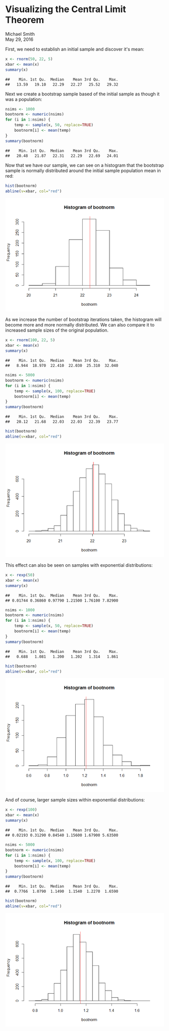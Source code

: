 # Visualizing the Central Limit Theorem
Michael Smith  
May 29, 2016  

First, we need to establish an initial sample and discover it's mean:


```r
x <- rnorm(50, 22, 5)
xbar <- mean(x)
summary(x)
```

```
##    Min. 1st Qu.  Median    Mean 3rd Qu.    Max. 
##   13.59   19.10   22.29   22.27   25.52   29.32
```

Next we create a bootstrap sample based of the initial sample as though it was a population:


```r
nsims <- 1000
bootnorm <- numeric(nsims)
for (i in 1:nsims) {
	temp <- sample(x, 50, replace=TRUE)
	bootnorm[i] <- mean(temp)
}
summary(bootnorm)
```

```
##    Min. 1st Qu.  Median    Mean 3rd Qu.    Max. 
##   20.48   21.87   22.31   22.29   22.69   24.01
```

Now that we have our sample, we can see on a histogram that the bootstrap sample is normally distributed around the initial sample population mean in red:


```r
hist(bootnorm)
abline(v=xbar, col="red")
```

![](MSmith_6306-402-Unit4_Homework_files/figure-html/unnamed-chunk-3-1.png)<!-- -->

As we increase the number of bootstrap iterations taken, the histogram will become more and more normally distributed. We can also compare it to increased sample sizes of the original population.


```r
x <- rnorm(100, 22, 5)
xbar <- mean(x)
summary(x)
```

```
##    Min. 1st Qu.  Median    Mean 3rd Qu.    Max. 
##   8.944  18.970  22.410  22.030  25.310  32.040
```

```r
nsims <- 5000
bootnorm <- numeric(nsims)
for (i in 1:nsims) {
	temp <- sample(x, 100, replace=TRUE)
	bootnorm[i] <- mean(temp)
}
summary(bootnorm)
```

```
##    Min. 1st Qu.  Median    Mean 3rd Qu.    Max. 
##   20.12   21.68   22.03   22.03   22.39   23.77
```

```r
hist(bootnorm)
abline(v=xbar, col="red")
```

![](MSmith_6306-402-Unit4_Homework_files/figure-html/unnamed-chunk-4-1.png)<!-- -->

This effect can also be seen on samples with exponential distributions:


```r
x <- rexp(50)
xbar <- mean(x)
summary(x)
```

```
##    Min. 1st Qu.  Median    Mean 3rd Qu.    Max. 
## 0.01744 0.36860 0.97790 1.21500 1.76100 7.82900
```

```r
nsims <- 1000
bootnorm <- numeric(nsims)
for (i in 1:nsims) {
	temp <- sample(x, 50, replace=TRUE)
	bootnorm[i] <- mean(temp)
}
summary(bootnorm)
```

```
##    Min. 1st Qu.  Median    Mean 3rd Qu.    Max. 
##   0.688   1.081   1.200   1.202   1.314   1.861
```

```r
hist(bootnorm)
abline(v=xbar, col="red")
```

![](MSmith_6306-402-Unit4_Homework_files/figure-html/unnamed-chunk-5-1.png)<!-- -->

And of course, larger sample sizes within exponential distributions:


```r
x <- rexp(100)
xbar <- mean(x)
summary(x)
```

```
##    Min. 1st Qu.  Median    Mean 3rd Qu.    Max. 
## 0.02193 0.31290 0.84540 1.15600 1.67900 5.63500
```

```r
nsims <- 5000
bootnorm <- numeric(nsims)
for (i in 1:nsims) {
	temp <- sample(x, 100, replace=TRUE)
	bootnorm[i] <- mean(temp)
}
summary(bootnorm)
```

```
##    Min. 1st Qu.  Median    Mean 3rd Qu.    Max. 
##  0.7766  1.0790  1.1490  1.1540  1.2270  1.6590
```

```r
hist(bootnorm)
abline(v=xbar, col="red")
```

![](MSmith_6306-402-Unit4_Homework_files/figure-html/unnamed-chunk-6-1.png)<!-- -->
